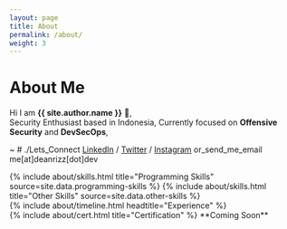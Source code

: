 ```yaml
---
layout: page
title: About
permalink: /about/
weight: 3
---
```


# **About Me**

Hi I am **{{ site.author.name }}** :wave:,<br>
Security Enthusiast based in Indonesia,
Currently focused on **Offensive Security** and **DevSecOps**,

~ # ./Lets_Connect [LinkedIn](https://www.linkedin.com/in/deanrizki/) / [Twitter](https://twitter.com/dean190898) / [Instagram](https://www.instagram.com/dean190898/)  or_send_me_email me[at]deanrizz[dot]dev

<div class="row">
{% include about/skills.html title="Programming Skills" source=site.data.programming-skills %}
{% include about/skills.html title="Other Skills" source=site.data.other-skills %}
</div>

<div class="row">
{% include about/timeline.html headtitle="Experience" %}
</div>

<div class="row">
{% include about/cert.html title="Certification" %}
**Coming Soon**
</div>
